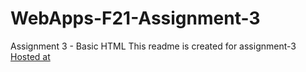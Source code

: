 # WebApps-F21-Assignment-3
Assignment 3 - Basic HTML
This readme is created for assignment-3
[Hosted at]( https://44-563-webapps-f21.github.io/webapps-f21-assignment-3-S545258/)